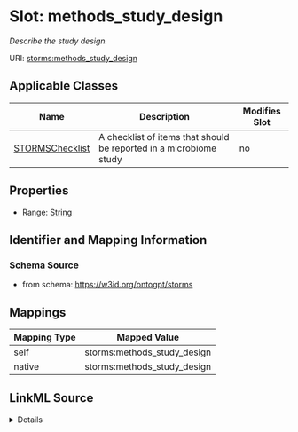 

# Slot: methods_study_design


_Describe the study design._



URI: [storms:methods_study_design](http://w3id.org/ontogpt/storms/methods_study_design)



<!-- no inheritance hierarchy -->





## Applicable Classes

| Name | Description | Modifies Slot |
| --- | --- | --- |
| [STORMSChecklist](STORMSChecklist.md) | A checklist of items that should be reported in a microbiome study |  no  |







## Properties

* Range: [String](String.md)





## Identifier and Mapping Information







### Schema Source


* from schema: https://w3id.org/ontogpt/storms




## Mappings

| Mapping Type | Mapped Value |
| ---  | ---  |
| self | storms:methods_study_design |
| native | storms:methods_study_design |




## LinkML Source

<details>
```yaml
name: methods_study_design
description: Describe the study design.
from_schema: https://w3id.org/ontogpt/storms
rank: 1000
alias: methods_study_design
owner: STORMSChecklist
domain_of:
- STORMSChecklist
slot_group: methods
range: string

```
</details>